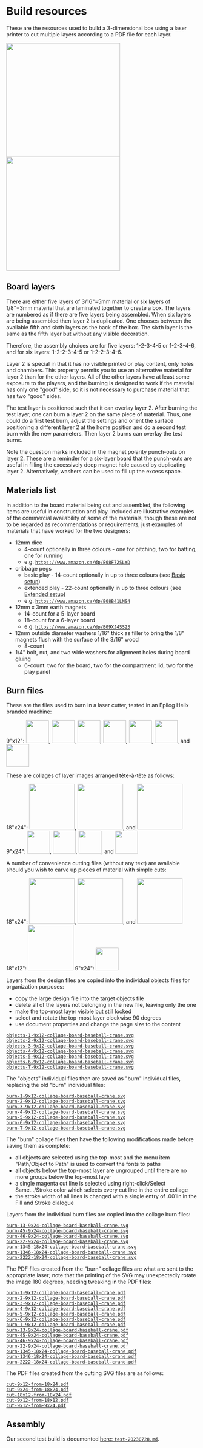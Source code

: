 # Build resources

These are the resources used to build a 3-dimensional box using a laser printer to cut multiple layers according to a PDF file for each layer.

<img alt="" src="../shared/box1.jpg" height="300"/> <img alt="" src="../shared/box2.jpg" height="300"/> 

## Board layers

There are either five layers of 3/16"=5mm material or six layers of 1/8"=3mm material that are laminated together to create a box. The layers are numbered as if there are five layers being assembled. When six layers are being assembled then layer 2 is duplicated. One chooses between the available fifth and sixth layers as the back of the box. The sixth layer is the same as the fifth layer but without any visible decoration.

Therefore, the assembly choices are for five layers: 1-2-3-4-5 or 1-2-3-4-6, and for six layers: 1-2-2-3-4-5 or 1-2-2-3-4-6.

Layer 2 is special in that it has no visible printed or play content, only holes and chambers. This property permits you to use an alternative material for layer 2 than for the other layers. All of the other layers have at least some exposure to the players, and the burning is designed to work if the material has only one "good" side, so it is not necessary to purchase material that has two "good" sides.

The test layer is positioned such that it can overlay layer 2. After burning the test layer, one can burn a layer 2 on the same piece of material. Thus, one could do a first test burn, adjust the settings and orient the surface positioning a different layer 2 at the home position and do a second test burn with the new parameters. Then layer 2 burns can overlay the test burns.

Note the question marks included in the magnet polarity punch-outs on layer 2. These are a reminder for a six-layer board that the punch-outs are useful in filling the excessively deep magnet hole caused by duplicating layer 2. Alternatively, washers can be used to fill up the excess space.

## Materials list

In addition to the board material being cut and assembled, the following items are useful in construction and play. Included are illustrative examples of the commercial availability of some of the materials, though these are not to be regarded as recommendations or requirements, just examples of materials that have worked for the two designers:

- 12mm dice
  - 4-count optionally in three colours - one for pitching, two for batting, one for running
  - e.g. [`https://www.amazon.ca/dp/B08F72SLYD`](https://www.amazon.ca/dp/B08F72SLYD)
- cribbage pegs
  - basic play - 14-count optionally in up to three colours (see [Basic setup](../shared/Z-SETUP.md))
  - extended play - 22-count optionally in up to three colours (see [Extended setup](../shared/X-SETUP.md))
  - e.g. [`https://www.amazon.ca/dp/B08B41LNS4`](https://www.amazon.ca/dp/B08B41LNS4)
- 12mm x 3mm earth magnets
  - 14-count for a 5-layer board
  - 18-count for a 6-layer board
  - e.g. [`https://www.amazon.ca/dp/B09XJ4SS23`](https://www.amazon.ca/dp/B09XJ4SS23)
- 12mm outside diameter washers 1/16" thick as filler to bring the 1/8" magnets flush with the surface of the 3/16" wood
  - 8-count
- 1/4" bolt, nut, and two wide washers for alignment holes during board gluing
  - 6-count: two for the board, two for the compartment lid, two for the play panel

## Burn files

These are the files used to burn in a laser cutter, tested in an Epilog Helix branded machine:

9"x12": [<img alt="" src="../shared/1-collage.png" height="60"/>](burn-1-9x12-collage-board-baseball-crane.pdf), [<img alt="" src="../shared/2-collage.png" height="60"/>](burn-2-9x12-collage-board-baseball-crane.pdf), [<img alt="" src="../shared/3-collage.png" height="60"/>](burn-3-9x12-collage-board-baseball-crane.pdf), [<img alt="" src="../shared/4-collage.png" height="60"/>](burn-4-9x12-collage-board-baseball-crane.pdf), [<img alt="" src="../shared/5-collage.png" height="60"/>](burn-5-9x12-collage-board-baseball-crane.pdf), [<img alt="" src="../shared/6-collage.png" height="60"/>](burn-6-9x12-collage-board-baseball-crane.pdf), and [<img alt="" src="../shared/T-collage.png" height="60"/>](burn-T-9x12-collage-board-baseball-crane.pdf) 

These are collages of layer images arranged tête-à-tête as follows:

18"x24": [<img alt="" src="../shared/1345-collage.png" height="120"/>](burn-1345-18x24-collage-board-baseball-crane.pdf), [<img alt="" src="../shared/2222-collage.png" height="120"/>](burn-2222-18x24-collage-board-baseball-crane.pdf), and [<img alt="" src="../shared/1346-collage.png" height="120"/>](burn-1346-18x24-collage-board-baseball-crane.pdf)  
9"x24": [<img alt="" src="../shared/13-collage.png" height="60"/>](burn-13-9x24-collage-board-baseball-crane.pdf), [<img alt="" src="../shared/45-collage.png" height="60"/>](burn-45-9x24-collage-board-baseball-crane.pdf), [<img alt="" src="../shared/22-collage.png" height="60"/>](burn-22-9x24-collage-board-baseball-crane.pdf), and [<img alt="" src="../shared/46-collage.png" height="60"/>](burn-46-9x24-collage-board-baseball-crane.pdf)

A number of convenience cutting files (without any text) are available should you wish to carve up pieces of material with simple cuts:

18"x24": [<img alt="" src="../shared/9x12-from-18x24.png" height="120"/>](cut-9x12-from-18x24.pdf), [<img alt="" src="../shared/9x24-from-18x24.png" height="120"/>](cut-9x24-from-18x24.pdf), and [<img alt="" src="../shared/18x12-from-18x24.png" height="120"/>](cut-18x12-from-18x24.pdf)  
18"x12": [<img alt="" src="../shared/9x12-from-18x12.png" height="120"/>](cut-9x12-from-18x12.pdf)
9"x24": [<img alt="" src="../shared/9x12-from-9x24.png" height="60"/>](cut-9x12-from-9x24.pdf)

Layers from the design files are copied into the individual objects files for organization purposes:

- copy the large design file into the target objects file
- delete all of the layers not belonging in the new file, leaving only the one
- make the top-most layer visible but still locked
- select and rotate the top-most layer clockwise 90 degrees
- use document properties and change the page size to the content

[`objects-1-9x12-collage-board-baseball-crane.svg`](objects-1-9x12-collage-board-baseball-crane.svg)  
[`objects-2-9x12-collage-board-baseball-crane.svg`](objects-2-9x12-collage-board-baseball-crane.svg)  
[`objects-3-9x12-collage-board-baseball-crane.svg`](objects-3-9x12-collage-board-baseball-crane.svg)  
[`objects-4-9x12-collage-board-baseball-crane.svg`](objects-4-9x12-collage-board-baseball-crane.svg)  
[`objects-5-9x12-collage-board-baseball-crane.svg`](objects-5-9x12-collage-board-baseball-crane.svg)  
[`objects-6-9x12-collage-board-baseball-crane.svg`](objects-6-9x12-collage-board-baseball-crane.svg)  
[`objects-T-9x12-collage-board-baseball-crane.svg`](objects-T-9x12-collage-board-baseball-crane.svg)  

The "objects" individual files then are saved as "burn" individual files, replacing the old "burn" individual files:

[`burn-1-9x12-collage-board-baseball-crane.svg`](burn-1-9x12-collage-board-baseball-crane.svg)  
[`burn-2-9x12-collage-board-baseball-crane.svg`](burn-2-9x12-collage-board-baseball-crane.svg)  
[`burn-3-9x12-collage-board-baseball-crane.svg`](burn-3-9x12-collage-board-baseball-crane.svg)  
[`burn-4-9x12-collage-board-baseball-crane.svg`](burn-4-9x12-collage-board-baseball-crane.svg)  
[`burn-5-9x12-collage-board-baseball-crane.svg`](burn-5-9x12-collage-board-baseball-crane.svg)  
[`burn-6-9x12-collage-board-baseball-crane.svg`](burn-6-9x12-collage-board-baseball-crane.svg)  
[`burn-T-9x12-collage-board-baseball-crane.svg`](burn-T-9x12-collage-board-baseball-crane.svg)  

The "burn" collage files then have the following modifications made before saving them as complete:

- all objects are selected using the top-most and the menu item "Path/Object to Path" is used to convert the fonts to paths
- all objects below the top-most layer are ungrouped until there are no more groups below the top-most layer
- a single magenta cut line is selected using right-click/Select Same.../Stroke color which selects every cut line in the entire collage
- the stroke width of all lines is changed with a single entry of .001in in the Fill and Stroke dialogue

Layers from the individual burn files are copied into the collage burn files:

[`burn-13-9x24-collage-board-baseball-crane.svg`](burn-13-9x24-collage-board-baseball-crane.svg)  
[`burn-45-9x24-collage-board-baseball-crane.svg`](burn-45-9x24-collage-board-baseball-crane.svg)  
[`burn-46-9x24-collage-board-baseball-crane.svg`](burn-46-9x24-collage-board-baseball-crane.svg)  
[`burn-22-9x24-collage-board-baseball-crane.svg`](burn-22-9x24-collage-board-baseball-crane.svg)  
[`burn-1345-18x24-collage-board-baseball-crane.svg`](burn-1345-18x24-collage-board-baseball-crane.svg)  
[`burn-1346-18x24-collage-board-baseball-crane.svg`](burn-1346-18x24-collage-board-baseball-crane.svg)  
[`burn-2222-18x24-collage-board-baseball-crane.svg`](burn-2222-18x24-collage-board-baseball-crane.svg)  

The PDF files created from the "burn" collage files are what are sent to the appropriate laser; note that the printing of the SVG may unexpectedly rotate the image 180 degrees, needing tweaking in the PDF files:

[`burn-1-9x12-collage-board-baseball-crane.pdf`](burn-1-9x12-collage-board-baseball-crane.pdf)  
[`burn-2-9x12-collage-board-baseball-crane.pdf`](burn-2-9x24-collage-board-baseball-crane.pdf)  
[`burn-3-9x12-collage-board-baseball-crane.pdf`](burn-3-9x12-collage-board-baseball-crane.pdf)  
[`burn-4-9x12-collage-board-baseball-crane.pdf`](burn-4-9x12-collage-board-baseball-crane.pdf)  
[`burn-5-9x12-collage-board-baseball-crane.pdf`](burn-5-9x12-collage-board-baseball-crane.pdf)  
[`burn-6-9x12-collage-board-baseball-crane.pdf`](burn-6-9x12-collage-board-baseball-crane.pdf)  
[`burn-T-9x12-collage-board-baseball-crane.pdf`](burn-T-9x12-collage-board-baseball-crane.pdf)  
[`burn-13-9x24-collage-board-baseball-crane.pdf`](burn-13-9x24-collage-board-baseball-crane.pdf)  
[`burn-45-9x24-collage-board-baseball-crane.pdf`](burn-45-9x24-collage-board-baseball-crane.pdf)  
[`burn-46-9x24-collage-board-baseball-crane.pdf`](burn-46-9x24-collage-board-baseball-crane.pdf)  
[`burn-22-9x24-collage-board-baseball-crane.pdf`](burn-22-9x24-collage-board-baseball-crane.pdf)  
[`burn-1345-18x24-collage-board-baseball-crane.pdf`](burn-1345-18x24-collage-board-baseball-crane.pdf)  
[`burn-1346-18x24-collage-board-baseball-crane.pdf`](burn-1346-18x24-collage-board-baseball-crane.pdf)  
[`burn-2222-18x24-collage-board-baseball-crane.pdf`](burn-2222-18x24-collage-board-baseball-crane.pdf)  

The PDF files created from the cutting SVG files are as follows:

[`cut-9x12-from-18x24.pdf`](cut-9x12-from-18x24.pdf)  
[`cut-9x24-from-18x24.pdf`](cut-9x24-from-18x24.pdf)  
[`cut-18x12-from-18x24.pdf`](cut-18x12-from-18x24.pdf)  
[`cut-9x12-from-18x12.pdf`](cut-9x12-from-18x12.pdf)  
[`cut-9x12-from-9x24.pdf`](cut-9x12-from-9x24.pdf)  

## Assembly

Our second test build is documented [here: `test-20230728.md`](test-20230728.md).

